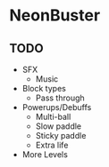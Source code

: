 # NeonBuster

## TODO

* SFX
    * Music
* Block types
    * Pass through
* Powerups/Debuffs
    * Multi-ball
    * Slow paddle
    * Sticky paddle
    * Extra life
* More Levels
